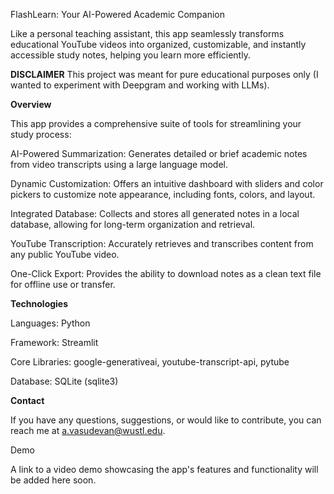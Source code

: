 FlashLearn: Your AI-Powered Academic Companion

Like a personal teaching assistant, this app seamlessly transforms educational YouTube videos into organized, customizable, and instantly accessible study notes, helping you learn more efficiently.

**DISCLAIMER**
This project was meant for pure educational purposes only (I wanted to experiment with Deepgram and working with LLMs). 

**Overview**

This app provides a comprehensive suite of tools for streamlining your study process:

AI-Powered Summarization: Generates detailed or brief academic notes from video transcripts using a large language model.

Dynamic Customization: Offers an intuitive dashboard with sliders and color pickers to customize note appearance, including fonts, colors, and layout.

Integrated Database: Collects and stores all generated notes in a local database, allowing for long-term organization and retrieval.

YouTube Transcription: Accurately retrieves and transcribes content from any public YouTube video.

One-Click Export: Provides the ability to download notes as a clean text file for offline use or transfer.

**Technologies**

Languages: Python

Framework: Streamlit

Core Libraries: google-generativeai, youtube-transcript-api, pytube

Database: SQLite (sqlite3)

**Contact**

If you have any questions, suggestions, or would like to contribute, you can reach me at a.vasudevan@wustl.edu.

Demo

A link to a video demo showcasing the app's features and functionality will be added here soon.

